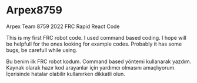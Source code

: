 # Arpex8759
Arpex Team 8759 2022 FRC Rapid React Code

This is my first FRC robot code.
I used command based coding.
I hope will be helpfull for the ones looking for example codes.
Probably it has some bugs, be carefull while using.

Bu benim ilk FRC robot kodum.
Command based yöntemi kullanarak yazdım.
Kaynak olarak hazır kod arayanlar için yardımcı olmasını amaçlıyorum.
İçerisinde hatalar olabilir kullanırken dikkatli olun.
